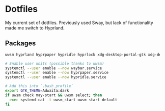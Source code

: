 # Dotfiles

My current set of dotfiles. Previously used Sway, but lack of functionality made me switch to Hyprland.

## Packages

```sh
uwsm hyprland hyprpaper hypridle hyprlock xdg-desktop-portal-gtk xdg-desktop-portal-hyprland hyprpolkitagent mako waybar wl-copy grim slurp

# Enable user units (possible thanks to uwsm)
systemctl --user enable --now waybar.service
systemctl --user enable --now hyprpaper.service
systemctl --user enable --now hypridle.service

# Add this into `.bash_profile`
export GTK_THEME=Adwaita:dark
if uwsm check may-start && uwsm select; then
  exec systemd-cat -t uwsm_start uwsm start default
fi
```
